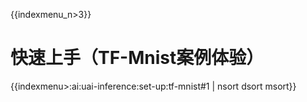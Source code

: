 {{indexmenu_n>3}}

# 快速上手（TF-Mnist案例体验）

{{indexmenu>:ai:uai-inference:set-up:tf-mnist#1 | nsort dsort msort}}
